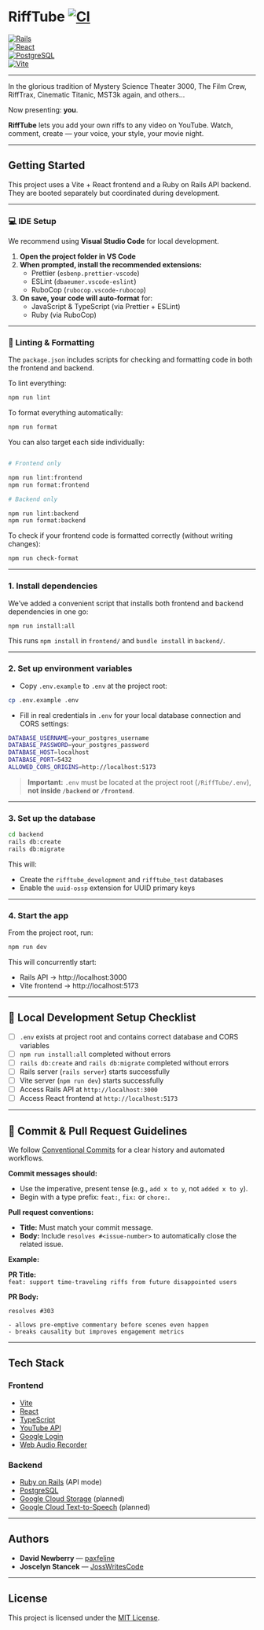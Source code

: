 # RiffTube [![CI](https://github.com/JossWritesCode/RiffTube/actions/workflows/ci.yml/badge.svg)](https://github.com/JossWritesCode/RiffTube/actions/workflows/ci.yml)

[![Rails](https://img.shields.io/badge/Rails-7.0-red?logo=rubyonrails)](https://rubyonrails.org/)  
[![React](https://img.shields.io/badge/React-18-61DAFB?logo=react)](https://reactjs.org/)  
[![PostgreSQL](https://img.shields.io/badge/PostgreSQL-15-336791?logo=postgresql)](https://www.postgresql.org/)  
[![Vite](https://img.shields.io/badge/Vite-4.0-646CFF?logo=vite)](https://vitejs.dev/)

---

In the glorious tradition of Mystery Science Theater 3000, The Film Crew, RiffTrax, Cinematic Titanic, MST3k again, and others...

Now presenting: **you**.

**RiffTube** lets you add your own riffs to any video on YouTube. Watch, comment, create — your voice, your style, your movie night.

---

## Getting Started

This project uses a Vite + React frontend and a Ruby on Rails API backend. They are booted separately but coordinated during development.

---

### 💻 IDE Setup

We recommend using **Visual Studio Code** for local development.

1. **Open the project folder in VS Code**
2. **When prompted, install the recommended extensions:**
   - Prettier (`esbenp.prettier-vscode`)
   - ESLint (`dbaeumer.vscode-eslint`)
   - RuboCop (`rubocop.vscode-rubocop`)
3. **On save, your code will auto‑format** for:
   - JavaScript & TypeScript (via Prettier + ESLint)
   - Ruby (via RuboCop)

---

### 🔧 Linting & Formatting

The `package.json` includes scripts for checking and formatting code in both the frontend and backend.

To lint everything:

```bash
npm run lint
```

To format everything automatically:

```bash
npm run format
```

You can also target each side individually:

```bash

# Frontend only

npm run lint:frontend
npm run format:frontend

# Backend only

npm run lint:backend
npm run format:backend
```

To check if your frontend code is formatted correctly (without writing changes):

```bash
npm run check-format
```

---

### 1. Install dependencies

We’ve added a convenient script that installs both frontend and backend dependencies in one go:

```bash
npm run install:all
```

This runs `npm install` in `frontend/` and `bundle install` in `backend/`.

---

### 2. Set up environment variables

- Copy `.env.example` to `.env` at the project root:

```bash
cp .env.example .env
```

- Fill in real credentials in `.env` for your local database connection and CORS settings:

```bash
DATABASE_USERNAME=your_postgres_username
DATABASE_PASSWORD=your_postgres_password
DATABASE_HOST=localhost
DATABASE_PORT=5432
ALLOWED_CORS_ORIGINS=http://localhost:5173
```

> **Important:** `.env` must be located at the project root (`/RiffTube/.env`), **not inside `/backend` or `/frontend`**.

---

### 3. Set up the database

```bash
cd backend
rails db:create
rails db:migrate
```

This will:

- Create the `rifftube_development` and `rifftube_test` databases
- Enable the `uuid-ossp` extension for UUID primary keys

---

### 4. Start the app

From the project root, run:

```bash
npm run dev
```

This will concurrently start:

- Rails API → http://localhost:3000
- Vite frontend → http://localhost:5173

---

## 🧹 Local Development Setup Checklist

- [ ] `.env` exists at project root and contains correct database and CORS variables
- [ ] `npm run install:all` completed without errors
- [ ] `rails db:create` and `rails db:migrate` completed without errors
- [ ] Rails server (`rails server`) starts successfully
- [ ] Vite server (`npm run dev`) starts successfully
- [ ] Access Rails API at `http://localhost:3000`
- [ ] Access React frontend at `http://localhost:5173`

---

## 📝 Commit & Pull Request Guidelines

We follow [Conventional Commits](https://www.conventionalcommits.org/) for a clear history and automated workflows.

**Commit messages should:**

- Use the imperative, present tense (e.g., `add x to y`, not `added x to y`).
- Begin with a type prefix: `feat:`, `fix:` or `chore:`.

**Pull request conventions:**

- **Title:** Must match your commit message.
- **Body:** Include `resolves #<issue-number>` to automatically close the related issue.

**Example:**

**PR Title:**  
`feat: support time-traveling riffs from future disappointed users`

**PR Body:**

```text
resolves #303

- allows pre-emptive commentary before scenes even happen
- breaks causality but improves engagement metrics
```

---

## Tech Stack

### Frontend

- [Vite](https://vitejs.dev/)
- [React](https://reactjs.org/)
- [TypeScript](https://www.typescriptlang.org/)
- [YouTube API](https://developers.google.com/youtube/v3)
- [Google Login](https://developers.google.com/identity)
- [Web Audio Recorder](https://github.com/higuma/web-audio-recorder-js)

### Backend

- [Ruby on Rails](https://rubyonrails.org/) (API mode)
- [PostgreSQL](https://www.postgresql.org/)
- [Google Cloud Storage](https://cloud.google.com/storage) (planned)
- [Google Cloud Text-to-Speech](https://cloud.google.com/text-to-speech) (planned)

---

## Authors

- **David Newberry** — [paxfeline](https://github.com/paxfeline)
- **Joscelyn Stancek** — [JossWritesCode](https://github.com/JossWritesCode)

---

## License

This project is licensed under the [MIT License](LICENSE).

